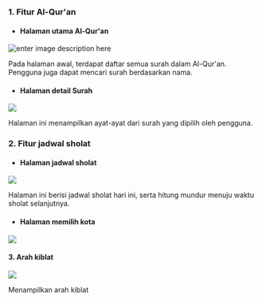 ### 1. Fitur Al-Qur'an

- #### Halaman utama Al-Qur'an

![enter image description here](https://vajxwybsohyprtbwdyei.supabase.co/storage/v1/object/public/features/alquran.jpeg)

Pada halaman awal, terdapat daftar semua surah dalam Al-Qur'an. Pengguna juga dapat mencari surah berdasarkan nama.

- #### Halaman detail Surah

![](https://vajxwybsohyprtbwdyei.supabase.co/storage/v1/object/public/features/detail-alquran.jpeg?t=2024-08-18T14%3A35%3A55.149Z)

Halaman ini menampilkan ayat-ayat dari surah yang dipilih oleh pengguna.

### 2. Fitur jadwal sholat

- #### Halaman jadwal sholat

![](https://vajxwybsohyprtbwdyei.supabase.co/storage/v1/object/public/features/jadwal%20sholat.jpeg)

Halaman ini berisi jadwal sholat hari ini, serta hitung mundur menuju waktu sholat selanjutnya.

- #### Halaman memilih kota

![](https://vajxwybsohyprtbwdyei.supabase.co/storage/v1/object/public/features/halaman%20memilih%20kota.jpeg?t=2024-08-18T15%3A11%3A31.660Z)

#### 3. Arah kiblat

![](https://vajxwybsohyprtbwdyei.supabase.co/storage/v1/object/public/features/kiblat.jpeg?t=2024-08-18T15%3A17%3A34.384Z)

Menampilkan arah kiblat
